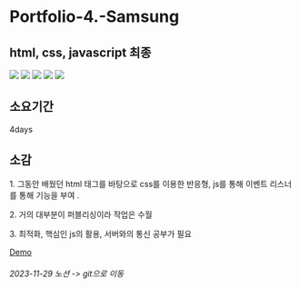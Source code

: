 <h1>Portfolio-4.-Samsung</h1>

<h2>html, css, javascript 최종 </h2>

<div>
  <img src="https://img.shields.io/badge/HTML5-E34F26?style=flat-square&logo=html5&logoColor=white"/>
  <img src="https://img.shields.io/badge/CSS3-1572B6?style=flat-square&logo=css3&logoColor=white"/>
  <img src="https://img.shields.io/badge/JavaScript-F7DF1E?style=flat-square&logo=javascript&logoColor=black"/>
  <img src="https://img.shields.io/badge/jQuery-0769AD?style=flat-square&logo=jQuery&logoColor=white"/>
  <img src="https://img.shields.io/badge/gsap-007396?style=flat-square&logo=gsap&logoColor=white"/>
</div>

<h2>소요기간</h2>
4days

<h2>소감</h2>
<p>1. 그동안 배웠던 html 태그를 바탕으로 css를 이용한 반응형, js를 통해 이벤트 리스너를 통해 기능을 부여  .</p>
<p>2. 거의 대부분이 퍼블리싱이라 작업은 수월</p>
<p>3. 최적화, 핵심인 js의 활용, 서버와의 통신 공부가 필요</p>

<a href="https://minjunkimsdaads.github.io/Portfolio-4.-Samsung/">Demo</a>

<h6>2023-11-29 노션 -> git으로 이동</h6>

